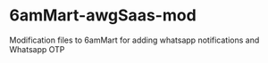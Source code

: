 # 6amMart-awgSaas-mod
Modification files to 6amMart for adding whatsapp notifications and Whatsapp OTP
